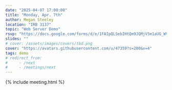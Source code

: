```yaml
---
date: "2025-04-07 17:00:00"
title: "Monday, Apr. 7th"
author: Megan Steeley
location: "IRB 3137"
topic: "Web Server Demo"
rsvp: "https://docs.google.com/forms/d/e/1FAIpQLSebIHtQm9JQMjV5m1aUG_WVJUJwT4t-czovfeNY4-aaLlAPaQ/viewform?embedded=true"
slides: ""
# cover: /assets/images/covers/tbd.png
cover: "https://avatars.githubusercontent.com/u/47359?s=200&v=4"
tags: demo
# redirect_from:
#     - /next
#     - /meetings/next
---
```


{% include meeting.html %}


